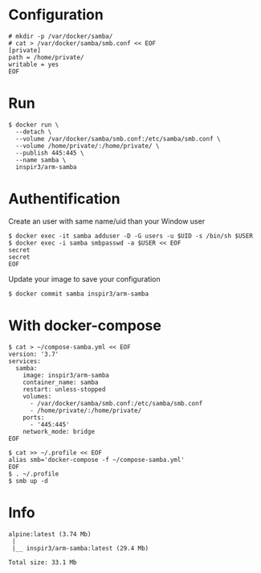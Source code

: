 # Configuration
```console
# mkdir -p /var/docker/samba/
# cat > /var/docker/samba/smb.conf << EOF
[private]
path = /home/private/
writable = yes
EOF
```

# Run
```console
$ docker run \
  --detach \
  --volume /var/docker/samba/smb.conf:/etc/samba/smb.conf \
  --volume /home/private/:/home/private/ \
  --publish 445:445 \
  --name samba \
  inspir3/arm-samba
```

# Authentification
Create an user with same name/uid than your Window user
```console
$ docker exec -it samba adduser -D -G users -u $UID -s /bin/sh $USER
$ docker exec -i samba smbpasswd -a $USER << EOF
secret
secret
EOF
```

Update your image to save your configuration
```console
$ docker commit samba inspir3/arm-samba
```

# With docker-compose
```console
$ cat > ~/compose-samba.yml << EOF
version: '3.7'
services:
  samba:
    image: inspir3/arm-samba
    container_name: samba
    restart: unless-stopped
    volumes:
      - /var/docker/samba/smb.conf:/etc/samba/smb.conf
      - /home/private/:/home/private/
    ports:
      - '445:445'
    network_mode: bridge
EOF
```

```console
$ cat >> ~/.profile << EOF
alias smb='docker-compose -f ~/compose-samba.yml'
EOF
$ . ~/.profile
$ smb up -d
```

# Info
```console
alpine:latest (3.74 Mb)
 |
 |__ inspir3/arm-samba:latest (29.4 Mb)

Total size: 33.1 Mb
```